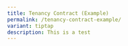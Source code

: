 ```yaml
---
title: Tenancy Contract (Example)
permalink: /tenancy-contract-example/
variant: tiptap
description: This is a test
---
```

